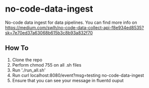 # no-code-data-ingest
No-code data ingest for data pipelines.
You can find more info on https://medium.com/swlh/no-code-data-collect-api-f8e934ed8535?sk=7e70ed37a63068b615b3c8b93a832f70

## How To
1. Clone the repo
2. Perform chmod 755 on all .sh files
3. Run './run_all.sh'
4. Run curl localhost:8080/event?msg=testing no-code-data-ingest
5. Ensure that you can see your message in fluentd ouput
